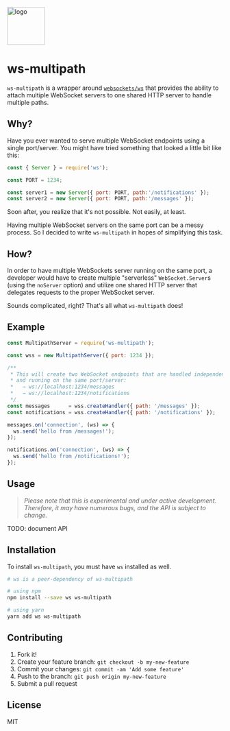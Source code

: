 <img src="https://user-images.githubusercontent.com/2100222/36067365-6f2f344c-0e89-11e8-87fa-94513973b6d3.png" width="88" alt="logo" />

# ws-multipath

`ws-multipath` is a wrapper around [`websockets/ws`](https://github.com/websockets/ws/) that provides the ability to attach multiple WebSocket servers to one shared HTTP server to handle multiple paths.

## Why?

Have you ever wanted to serve multiple WebSocket endpoints using a single port/server. You might have tried something that looked a little bit like this:

```js
const { Server } = require('ws');

const PORT = 1234;

const server1 = new Server({ port: PORT, path:'/notifications' });
const server2 = new Server({ port: PORT, path:'/messages' });
```

Soon after, you realize that it's not possible. Not easily, at least.

Having multiple WebSocket servers on the same port can be a messy process. So I decided to write `ws-multipath` in hopes of simplifying this task.

## How?

In order to have multiple WebSockets server running on the same port, a developer would have to create multiple "serverless" `WebSocket.Server`s (using the `noServer` option) and utilize one shared HTTP server that delegates requests to the proper WebSocket server.

Sounds complicated, right? That's all what `ws-multipath` does!

## Example

```js
const MultipathServer = require('ws-multipath');

const wss = new MultipathServer({ port: 1234 });

/**
 * This will create two WebSocket endpoints that are handled independently
 * and running on the same port/server:
 *   → ws://localhost:1234/messages
 *   → ws://localhost:1234/notifications
 */
const messages      = wss.createHandler({ path: '/messages' });
const notifications = wss.createHandler({ path: '/notifications' });

messages.on('connection', (ws) => {
  ws.send('hello from /messages!');
});

notifications.on('connection', (ws) => {
  ws.send('hello from /notifications!');
});
```

## Usage

> _Please note that this is experimental and under active development. Therefore, it may have numerous bugs, and the API is subject to change._

TODO: document API

## Installation

To install `ws-multipath`, you must have `ws` installed as well.

```bash
# ws is a peer-dependency of ws-multipath

# using npm
npm install --save ws ws-multipath

# using yarn
yarn add ws ws-multipath
```

## Contributing

1. Fork it!
2. Create your feature branch: `git checkout -b my-new-feature`
3. Commit your changes: `git commit -am 'Add some feature'`
4. Push to the branch: `git push origin my-new-feature`
5. Submit a pull request

## License

MIT
